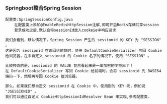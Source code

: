 ### Springboot整合Spring Session

    配置类:SpringSessionConfig.java
        在配置类上添加@EnableRedisHttpSession注解,即可开启Redis存储共享session
        登录成功之后,默认会将sessionId放入cookeie中响应请求
    
    我们会看到，默认情况下，Spring Session 产生的 sessionid 的 KEY 为 "SESSION" 。
    这是因为 sessionid 在返回给前端时，使用 DefaultCookieSerializer 写回 Cookie 给浏览器，在未自定义 sessionid 的 Cookie 名字的情况下，使用 "SESSION" 。

    比较神奇的是，sessionid 的 VALUE 竟然看起来是一串加密的字符串？！ 
    在 DefaultCookieSerializer 写回 Cookie 给前端时，会将 sessionid 先 BASE64 编码一下，然后再写回 Cookie 给浏览器。

    那么，如果我们想自定义 sessionid 在 Cookie 中，使用别的 KEY 呢，例如说 "JSESSIONID" 。
    我们可以通过自定义 CookieHttpSessionIdResolver Bean 来实现,参考配置类.
    